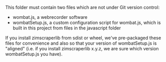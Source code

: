 This folder must contain two files which are not under Git version control:

- wombat.js, a webrecorder software
- wombatSetup.js, a custom configuration script for wombat.js, which is built in this
  project from files in the javascript folder

If you install zimscraperlib from sdist or wheel, we've pre-packaged these files for
convenience and also so that your version of wombatSetup.js is "aligned" (i.e. if you
install zimscraperlib x.y.z, we are sure which version wombatSetup.js you have).
